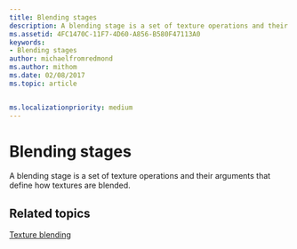 ```yaml
---
title: Blending stages
description: A blending stage is a set of texture operations and their arguments that define how textures are blended.
ms.assetid: 4FC1470C-11F7-4D60-A856-B580F47113A0
keywords:
- Blending stages
author: michaelfromredmond
ms.author: mithom
ms.date: 02/08/2017
ms.topic: article


ms.localizationpriority: medium
---
```


# Blending stages


A blending stage is a set of texture operations and their arguments that define how textures are blended.

## <span id="related-topics"></span>Related topics


[Texture blending](texture-blending.md)

 

 




